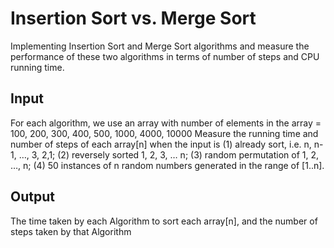 # Insertion Sort vs. Merge Sort
Implementing Insertion Sort and Merge Sort algorithms and measure the performance of these two algorithms in terms of number of steps and CPU running time.

## Input
For each algorithm, we use an array with number of elements in the array = 100, 200, 300, 400, 500, 1000, 4000, 10000
Measure the running time and number of steps of each array[n] when the input is (1) already sort, i.e. n, n-1, …, 3, 2,1; (2) reversely sorted 1, 2, 3, … n; (3) random permutation of 1, 2, …, n; (4) 50 instances of n random numbers generated in the range of [1..n].

## Output 
The time taken by each Algorithm to sort each array[n], and the number of steps taken by that Algorithm
